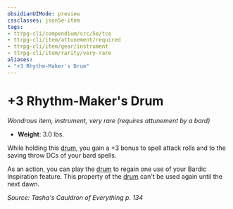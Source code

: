 ```yaml
---
obsidianUIMode: preview
cssclasses: json5e-item
tags:
- ttrpg-cli/compendium/src/5e/tce
- ttrpg-cli/item/attunement/required
- ttrpg-cli/item/gear/instrument
- ttrpg-cli/item/rarity/very-rare
aliases: 
- "+3 Rhythm-Maker's Drum"
---
```

# +3 Rhythm-Maker's Drum
*Wondrous item, instrument, very rare (requires attunement by a bard)*  


- **Weight**: 3.0 lbs.

While holding this [drum](Інструменти%20ДМ/CLI/items/drum-xphb.md), you gain a +3 bonus to spell attack rolls and to the saving throw DCs of your bard spells.

As an action, you can play the [drum](Інструменти%20ДМ/CLI/items/drum-xphb.md) to regain one use of your Bardic Inspiration feature. This property of the [drum](Інструменти%20ДМ/CLI/items/drum-xphb.md) can't be used again until the next dawn.

*Source: Tasha's Cauldron of Everything p. 134*